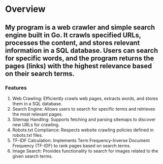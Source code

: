 # **Overview**

## My program is a web crawler and simple search engine built in Go. It crawls specified URLs, processes the content, and stores relevant information in a SQL database. Users can search for specific words, and the program returns the pages (links) with the highest relevance based on their search terms.

### Features
1. Web Crawling: Efficiently crawls web pages, extracts words, and stores them in a SQL database.
2. Search Engine: Allows users to search for specific terms and retrieves the most relevant pages.
3. Sitemap Handling: Supports fetching and parsing sitemaps to discover new URLs for crawling.
4. Robots.txt Compliance: Respects website crawling policies defined in robots.txt files.
5. TF-IDF Calculation: Implements Term Frequency-Inverse Document Frequency (TF-IDF) to rank pages based on search terms.
6. Image Search: Provides functionality to search for images related to the given search terms.
